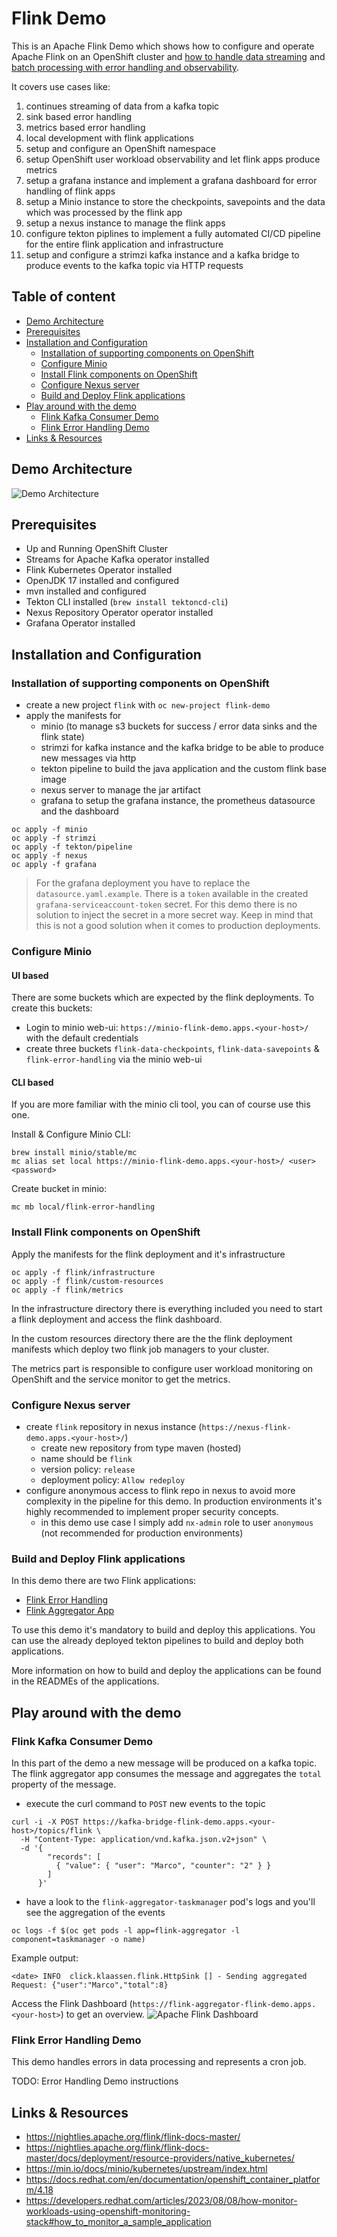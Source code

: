 # Flink Demo

This is an Apache Flink Demo which shows how to configure and operate Apache Flink on an OpenShift cluster and [how to handle data streaming](flink-aggregator-app/README.md) and [batch processing with error handling and observability](flink-error-handling/README.md). 

It covers use cases like: 
1. continues streaming of data from a kafka topic
1. sink based error handling 
1. metrics based error handling
1. local development with flink applications
1. setup and configure an OpenShift namespace
1. setup OpenShift user workload observability and let flink apps produce metrics
1. setup a grafana instance and implement a grafana dashboard for error handling of flink apps
1. setup a Minio instance to store the checkpoints, savepoints and the data which was processed by the flink app
1. setup a nexus instance to manage the flink apps 
1. configure tekton piplines to implement a fully automated CI/CD pipeline for the entire flink application and infrastructure
1. setup and configure a strimzi kafka instance and a kafka bridge to produce events to the kafka topic via HTTP requests 


## Table of content

- [Demo Architecture](#demo-architecture)
- [Prerequisites](#prerequisites)
- [Installation and Configuration](#installation-and-configuration)
   - [Installation of supporting components on OpenShift](#installation-of-supporting-components-on-openshift)
   - [Configure Minio](#configure-minio)
   - [Install Flink components on OpenShift](#install-flink-components-on-openshift)
   - [Configure Nexus server](#configure-nexus-server)
   - [Build and Deploy Flink applications](#build-and-deploy-flink-applications)
- [Play around with the demo](#play-around-with-the-demo)
   - [Flink Kafka Consumer Demo ](#flink-kafka-consumer-demo)
   - [Flink Error Handling Demo](#flink-error-handling-demo)
- [Links & Resources](#links--resources)

## Demo Architecture

![Demo Architecture](img/demo-architecture.png)


## Prerequisites

* Up and Running OpenShift Cluster
* Streams for Apache Kafka operator installed
* Flink Kubernetes Operator installed
* OpenJDK 17 installed and configured
* mvn installed and configured
* Tekton CLI installed (`brew install tektoncd-cli`)
* Nexus Repository Operator operator installed
* Grafana Operator installed 

## Installation and Configuration

### Installation of supporting components on OpenShift

* create a new project `flink` with `oc new-project flink-demo`
* apply the manifests for 
  * minio (to manage s3 buckets for success / error data sinks and the flink state)
  * strimzi for kafka instance and the kafka bridge to be able to produce new messages via http
  * tekton pipeline to build the java application and the custom flink base image
  * nexus server to manage the jar artifact
  * grafana to setup the grafana instance, the prometheus datasource and the dashboard

```
oc apply -f minio
oc apply -f strimzi
oc apply -f tekton/pipeline
oc apply -f nexus
oc apply -f grafana
```

> For the grafana deployment you have to replace the `datasource.yaml.example`. There is a `token` available in the created `grafana-serviceaccount-token` secret. For this demo there is no solution to inject the secret in a more secret way. Keep in mind that this is not a good solution when it comes to production deployments. 

### Configure Minio

#### UI based
There are some buckets which are expected by the flink deployments. 
To create this buckets:

* Login to minio web-ui: `https://minio-flink-demo.apps.<your-host>/` with the default credentials
* create three buckets `flink-data-checkpoints`, `flink-data-savepoints` & `flink-error-handling` via the minio web-ui


#### CLI based
If you are more familiar with the minio cli tool, you can of course use this one. 

Install & Configure Minio CLI: 

```
brew install minio/stable/mc
mc alias set local https://minio-flink-demo.apps.<your-host>/ <user> <password>
```

Create bucket in minio:

```
mc mb local/flink-error-handling
```

### Install Flink components on OpenShift

Apply the manifests for the flink deployment and it's infrastructure

```
oc apply -f flink/infrastructure
oc apply -f flink/custom-resources
oc apply -f flink/metrics
```

In the infrastructure directory there is everything included you need to start a flink deployment and access the flink dashboard. 

In the custom resources directory there are the the flink deployment manifests which deploy two flink job managers to your cluster. 

The metrics part is responsible to configure user workload monitoring on OpenShift and the service monitor to get the metrics. 

### Configure Nexus server


* create `flink` repository in nexus instance (`https://nexus-flink-demo.apps.<your-host>/`)
  * create new repository from type maven (hosted)
  * name should be `flink`
  * version policy: `release`
  * deployment policy: `Allow redeploy`
* configure anonymous access to flink repo in nexus to avoid more complexity in the pipeline for this demo. In production environments it's highly recommended to implement proper security concepts.
  * in this demo use case I simply add `nx-admin` role to user `anonymous` (not recommended for production environments)


### Build and Deploy Flink applications

In this demo there are two Flink applications: 

* [Flink Error Handling](flink-error-handling/README.md)
* [Flink Aggregator App](flink-aggregator-app/README.md)

To use this demo it's mandatory to build and deploy this applications. 
You can use the already deployed tekton pipelines to build and deploy both applications. 

More information on how to build and deploy the applications can be found in the READMEs of the applications. 

## Play around with the demo

### Flink Kafka Consumer Demo 

In this part of the demo a new message will be produced on a kafka topic. The flink aggregator app consumes the message and aggregates the `total` property of the message.

* execute the curl command to `POST` new events to the topic

```
curl -i -X POST https://kafka-bridge-flink-demo.apps.<your-host>/topics/flink \
  -H "Content-Type: application/vnd.kafka.json.v2+json" \
  -d '{
        "records": [
          { "value": { "user": "Marco", "counter": "2" } }
        ]
      }'
```

* have a look to the `flink-aggregator-taskmanager` pod's logs and you'll see the aggregation of the events

```
oc logs -f $(oc get pods -l app=flink-aggregator -l component=taskmanager -o name)
```

Example output: 

```
<date> INFO  click.klaassen.flink.HttpSink [] - Sending aggregated Request: {"user":"Marco","total":8}
```

Access the Flink Dashboard (`https://flink-aggregator-flink-demo.apps.<your-host>`) to get an overview. 
![Apache Flink Dashboard](img/flink-dashboard.png)

### Flink Error Handling Demo

This demo handles errors in data processing and represents a cron job. 
 
 TODO: Error Handling Demo instructions

## Links & Resources

* https://nightlies.apache.org/flink/flink-docs-master/
* https://nightlies.apache.org/flink/flink-docs-master/docs/deployment/resource-providers/native_kubernetes/
* https://min.io/docs/minio/kubernetes/upstream/index.html
* https://docs.redhat.com/en/documentation/openshift_container_platform/4.18
* https://developers.redhat.com/articles/2023/08/08/how-monitor-workloads-using-openshift-monitoring-stack#how_to_monitor_a_sample_application